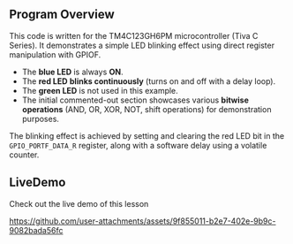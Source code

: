 ## Program Overview

This code is written for the TM4C123GH6PM microcontroller (Tiva C Series). It demonstrates a simple LED blinking effect using direct register manipulation with GPIOF.

- The **blue LED** is always **ON**.
- The **red LED** **blinks continuously** (turns on and off with a delay loop).
- The **green LED** is not used in this example.
- The initial commented-out section showcases various **bitwise operations** (AND, OR, XOR, NOT, shift operations) for demonstration purposes.

The blinking effect is achieved by setting and clearing the red LED bit in the `GPIO_PORTF_DATA_R` register, along with a software delay using a volatile counter.


## LiveDemo
Check out the live demo of this lesson

https://github.com/user-attachments/assets/9f855011-b2e7-402e-9b9c-9082bada56fc

